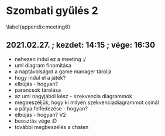 # Szombati gyűlés 2
\label{appendix:meeting6}

## 2021.02.27. ; kezdet: 14:15 ; vége: 16:30

 - nehezen indul ez a meeting :/
 - uml diagram finomítása
 - a naptávolságot a game manager tárolja
 - hogy indul el a játék?
 - elbújás - hogyan?
 - parancsok tárolása
 - az uml nagyjából kész - szekvencia diagrammok
 - megbeszéljük, hogy ki milyen szekvenciadiagrammot csinál
 - a pálya felfedezése - hogyan?
 - elbújás - hogyan? V2
 - beosztás vége :D
 - további megbeszélés a chaten